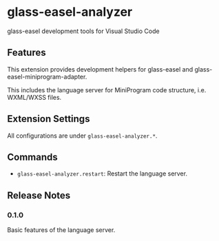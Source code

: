 # glass-easel-analyzer

glass-easel development tools for Visual Studio Code


## Features

This extension provides development helpers for glass-easel and glass-easel-miniprogram-adapter.

This includes the language server for MiniProgram code structure, i.e. WXML/WXSS files.


## Extension Settings

All configurations are under `glass-easel-analyzer.*`.


## Commands

* `glass-easel-analyzer.restart`: Restart the language server.


## Release Notes

### 0.1.0

Basic features of the language server.

